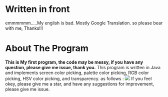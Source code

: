 # Written in front
emmmmmm.....My english is bad. Mostly Google Translation. so please bear with me, Thanks!!!

# About The Program
**This is My first program, the code may be messy, if you have any question, please give me issue, thank you.**
This program is written in Java and implements screen color picking, palette color picking, RGB color picking, HSV color picking, and transparency.
as follows :
![]("img/2019-11-12_21-00.png")
If you feel okey, please give me a star, and have any suggestions for improvement, please give me issue.
